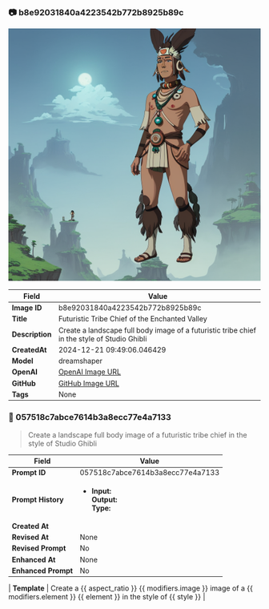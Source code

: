 

### 📷 b8e92031840a4223542b772b8925b89c 


![data.id](./b8e92031840a4223542b772b8925b89c.jpg)


| Field          | Value                                                                                                                     |
|----------------|---------------------------------------------------------------------------------------------------------------------------|
| **Image ID**             | b8e92031840a4223542b772b8925b89c                                                                                                             |
| **Title**           | Futuristic Tribe Chief of the Enchanted Valley                                                                                                       |
| **Description**           | Create a landscape full body image of a futuristic tribe chief in the style of Studio Ghibli                                                                                                       |
| **CreatedAt**        | 2024-12-21 09:49:06.046429                                                                                                        |
| **Model**        | dreamshaper                                                                                                        |
| **OpenAI**         | [OpenAI Image URL](http://192.168.1.85:8081/generated-images/b641728929313.png)                                                                                |
| **GitHub**         | [GitHub Image URL](https://raw.githubusercontent.com/Caneta-Silva/GODZ/refs/heads/main/images/b8e92031840a4223542b772b8925b89c/b8e92031840a4223542b772b8925b89c.jpg)                                                                                |
| **Tags**       | None                                                                                                                   |

### 📜 057518c7abce7614b3a8ecc77e4a7133

> Create a landscape full body image of a futuristic tribe chief in the style of Studio Ghibli

| Field          | Value                                                                                                                                                                      |
|----------------|----------------------------------------------------------------------------------------------------------------------------------------------------------------------------|
| **Prompt ID**  | 057518c7abce7614b3a8ecc77e4a7133                                                                                                                                                            |
| **Prompt History** | <ul><li>**Input:**  <br> **Output:**  <br> **Type:** </li></ul> |
| **Created At** |                                                                                                                                                    |
| **Revised At** | None                                                                                                                                                   |
| **Revised Prompt** | No                                                                                                                                                                      |
| **Enhanced At** | None                                                                                                                                                  |
| **Enhanced Prompt** | No                                                                                                                                                                    |

| **Template**   | Create a {{ aspect_ratio }} {{ modifiers.image }} image of a {{ modifiers.element }} {{ element }} in the style of {{ style }}                                                                                                                                           |


